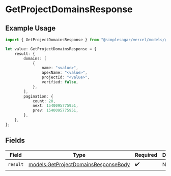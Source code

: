 # GetProjectDomainsResponse

## Example Usage

```typescript
import { GetProjectDomainsResponse } from "@simplesagar/vercel/models/getprojectdomainsop.js";

let value: GetProjectDomainsResponse = {
    result: {
        domains: [
            {
                name: "<value>",
                apexName: "<value>",
                projectId: "<value>",
                verified: false,
            },
        ],
        pagination: {
            count: 20,
            next: 1540095775951,
            prev: 1540095775951,
        },
    },
};
```

## Fields

| Field                                                                              | Type                                                                               | Required                                                                           | Description                                                                        |
| ---------------------------------------------------------------------------------- | ---------------------------------------------------------------------------------- | ---------------------------------------------------------------------------------- | ---------------------------------------------------------------------------------- |
| `result`                                                                           | [models.GetProjectDomainsResponseBody](../models/getprojectdomainsresponsebody.md) | :heavy_check_mark:                                                                 | N/A                                                                                |